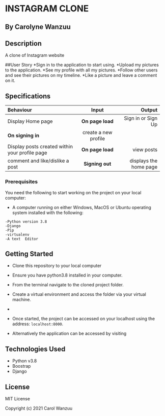 # INSTAGRAM CLONE

## By Carolyne Wanzuu

## Description
A clone of Instagram website
 
##User Story
*Sign in to the application to start using.
*Upload my pictures to the application.
*See my profile with all my pictures.
*Follow other users and see their pictures on my timeline.
*Like a picture and leave a comment on it.



## Specifications
| Behaviour | Input | Output |
| :---------------- | :---------------: | ------------------: |
| Display Home page | **On page load** | Sign in or Sign Up|
**On signing in** | create a new profile|
| Display posts created within your profile page | **On page load** | view posts |
| comment and like/dislike a post| **Signing out** |displays the home page  |



### Prerequisites

You need the following to start working on the project on your local computer:

* A computer running on either Windows, MacOS or Ubuntu operating system installed with the following:

```
-Python version 3.8
-Django
-Pip
-virtualenv
-A text  Editor
```

## Getting Started

* Clone this repository to your local computer 
* Ensure you have python3.8 installed in your computer.
* From the terminal navigate to the cloned project folder.
* Create a virtual environment and access the folder via your virtual machine.


* 
* Once started, the project can be accessed on your localhost using the address: ``` localhost:8000 ```.
* Alternatively the application can be accessed by visiting 

## Technologies Used

* Python v3.8
* Boostrap
* Django


## License

MIT License

Copyright (c) 2021 Carol Wanzuu